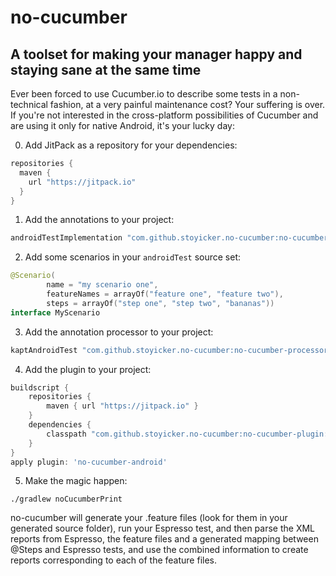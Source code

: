# no-cucumber
## A toolset for making your manager happy and staying sane at the same time

Ever been forced to use Cucumber.io to describe some tests in a non-technical fashion, at a very painful maintenance cost?
Your suffering is over. If you're not interested in the cross-platform possibilities of Cucumber and are using it only 
for native Android, it's your lucky day:

0. Add JitPack as a repository for your dependencies:
```groovy
repositories {
  maven {
    url "https://jitpack.io"
  }
}
```
1. Add the annotations to your project:
```groovy
androidTestImplementation "com.github.stoyicker.no-cucumber:no-cucumber-annotations:+" // or androidTestImplementation if you use the apt from the Android plugin for Gradle
```
2. Add some scenarios in your ```androidTest``` source set:
```kotlin
@Scenario(
        name = "my scenario one",
        featureNames = arrayOf("feature one", "feature two"),
        steps = arrayOf("step one", "step two", "bananas"))
interface MyScenario
```
3. Add the annotation processor to your project: 
```groovy
kaptAndroidTest "com.github.stoyicker.no-cucumber:no-cucumber-processors:+" // or androidTestAnnotationProcessor if you use the apt from the Android plugin for Gradle
```
4. Add the plugin to your project:
```groovy
buildscript {
	repositories {
        maven { url "https://jitpack.io" }
    }
    dependencies {
        classpath "com.github.stoyicker.no-cucumber:no-cucumber-plugin:+"
    }
}
apply plugin: 'no-cucumber-android'
```
5. Make the magic happen:
```
./gradlew noCucumberPrint
```
no-cucumber will generate your .feature files (look for them in your generated source folder), run your Espresso test, 
and then parse the XML reports from Espresso, the feature files and a generated mapping between @Steps and Espresso 
tests, and use the combined information to create reports corresponding to each of the feature files.
